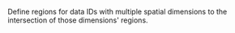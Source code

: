 Define regions for data IDs with multiple spatial dimensions to the intersection of those dimensions' regions.
